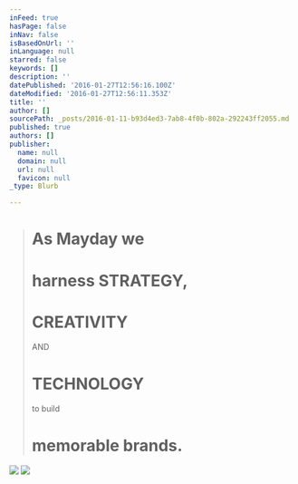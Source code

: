 ```yaml
---
inFeed: true
hasPage: false
inNav: false
isBasedOnUrl: ''
inLanguage: null
starred: false
keywords: []
description: ''
datePublished: '2016-01-27T12:56:16.100Z'
dateModified: '2016-01-27T12:56:11.353Z'
title: ''
author: []
sourcePath: _posts/2016-01-11-b93d4ed3-7ab8-4f0b-802a-292243ff2055.md
published: true
authors: []
publisher:
  name: null
  domain: null
  url: null
  favicon: null
_type: Blurb

---
```

> # As Mayday we 
> 
> # harness STRATEGY, 
> 
> # CREATIVITY
> AND 
> 
> # TECHNOLOGY
> to build 
> 
> # memorable brands.

![](https://s3-us-west-2.amazonaws.com/the-grid-img/p/05ba9d6f4bb4760aaf93694f4a8b95c8d0f7f7dc.jpg)
![](https://the-grid-user-content.s3-us-west-2.amazonaws.com/89826b0f-b7ed-4a1d-b761-12abdb1994fc.gif)